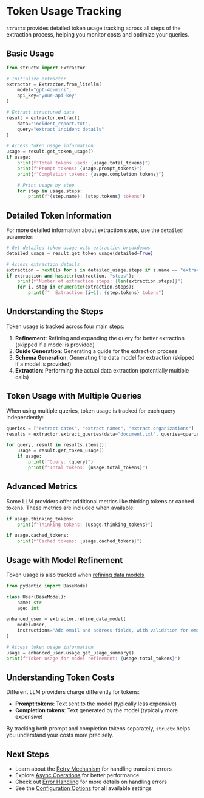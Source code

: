 # Token Usage Tracking

`structx` provides detailed token usage tracking across all steps of the
extraction process, helping you monitor costs and optimize your queries.

## Basic Usage

```python
from structx import Extractor

# Initialize extractor
extractor = Extractor.from_litellm(
    model="gpt-4o-mini",
    api_key="your-api-key"
)

# Extract structured data
result = extractor.extract(
    data="incident_report.txt",
    query="extract incident details"
)

# Access token usage information
usage = result.get_token_usage()
if usage:
    print(f"Total tokens used: {usage.total_tokens}")
    print(f"Prompt tokens: {usage.prompt_tokens}")
    print(f"Completion tokens: {usage.completion_tokens}")

    # Print usage by step
    for step in usage.steps:
        print(f"{step.name}: {step.tokens} tokens")
```

## Detailed Token Information

For more detailed information about extraction steps, use the `detailed`
parameter:

```python
# Get detailed token usage with extraction breakdowns
detailed_usage = result.get_token_usage(detailed=True)

# Access extraction details
extraction = next((s for s in detailed_usage.steps if s.name == "extraction"), None)
if extraction and hasattr(extraction, "steps"):
    print(f"Number of extraction steps: {len(extraction.steps)}")
    for i, step in enumerate(extraction.steps):
        print(f"  Extraction {i+1}: {step.tokens} tokens")
```

## Understanding the Steps

Token usage is tracked across four main steps:

1. **Refinement**: Refining and expanding the query for better extraction (skipped if a model is provided)
2. **Guide Generation**: Generating a guide for the extraction process
3. **Schema Generation**: Generating the data model for extraction (skipped if a model is provided)
4. **Extraction**: Performing the actual data extraction (potentially multiple
   calls)


## Token Usage with Multiple Queries

When using multiple queries, token usage is tracked for each query
independently:

```python
queries = ["extract dates", "extract names", "extract organizations"]
results = extractor.extract_queries(data="document.txt", queries=queries)

for query, result in results.items():
    usage = result.get_token_usage()
    if usage:
        print(f"Query: {query}")
        print(f"Total tokens: {usage.total_tokens}")
```

## Advanced Metrics

Some LLM providers offer additional metrics like thinking tokens or cached
tokens. These metrics are included when available:

```python
if usage.thinking_tokens:
    print(f"Thinking tokens: {usage.thinking_tokens}")

if usage.cached_tokens:
    print(f"Cached tokens: {usage.cached_tokens}")
```

## Usage with Model Refinement

Token usage is also tracked when [refining data models](model-refinement.md)

```python
from pydantic import BaseModel

class User(BaseModel):
    name: str
    age: int

enhanced_user = extractor.refine_data_model(
    model=User,
    instructions="Add email and address fields, with validation for email format"
)

# Access token usage information
usage = enhanced_user.usage.get_usage_summary()
print(f"Token usage for model refinement: {usage.total_tokens}")
```

## Understanding Token Costs

Different LLM providers charge differently for tokens:

- **Prompt tokens**: Text sent to the model (typically less expensive)
- **Completion tokens**: Text generated by the model (typically more expensive)

By tracking both prompt and completion tokens separately, `structx` helps you
understand your costs more precisely.

## Next Steps

- Learn about the [Retry Mechanism](retry-mechanism.md) for handling transient
  errors
- Explore [Async Operations](async-operations.md) for better performance
- Check out [Error Handling](../reference/error-handling.md) for more details on
  handling errors
- See the [Configuration Options](../reference/configuration-options.md) for all
  available settings
